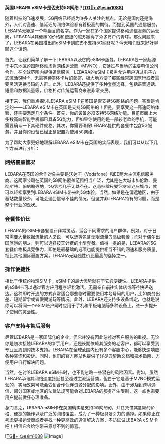 **英国LEBARA eSIM卡是否支持5G网络？[[TG💪+ @esim1088](https://t.me/s/esim1088)]**

随着科技的飞速发展，5G网络已经成为许多人关注的焦点。无论是国内还是海外，人们对高速、低延迟的网络体验都有着极高的期待。而提到英国的通信服务，LEBARA无疑是一个响当当的名字。作为一家在多个国家提供移动通信服务的运营商，LEBARA以其低廉的价格和便捷的服务赢得了众多用户的青睐。那么问题来了，LEBARA在英国推出的eSIM卡到底支不支持5G网络呢？今天咱们就来好好聊聊这个话题。

首先，让我们简单了解一下LEBARA以及它的eSIM卡服务。LEBARA是一家起源于中东地区的国际移动虚拟网络运营商（MVNO），它通过与当地的主要电信公司合作，在全球范围内提供通信服务。LEBARA的eSIM卡服务允许用户通过电子方式激活SIM卡，无需等待实体卡片的邮寄，极大地方便了那些经常跨国旅行或者需要灵活更换号码的人群。此外，LEBARA还提供了多种套餐选择，包括语音通话、短信和数据流量等，价格相对传统运营商来说非常亲民。

接下来，我们重点探讨LEBARA eSIM卡在英国是否支持5G网络的问题。答案是肯定的——LEBARA eSIM卡在英国是支持5G网络的！但是，要享受这一高速网络体验，还需要满足几个条件。首先，你的设备必须支持5G网络功能。目前市面上大多数高端智能手机都已具备5G能力，但如果你使用的是一部较老款的手机，可能需要确认一下其硬件规格。其次，你需要确保LEBARA提供的套餐中包含5G服务，并且你的设备已经正确配置为使用5G网络。

为了帮助大家更好地理解LEBARA eSIM卡在英国的实际表现，我们可以从以下几个方面进行分析：

### **网络覆盖情况**
LEBARA在英国的合作对象主要是沃达丰（Vodafone）和EE两大主流电信服务商。这两家公司在英国的5G网络覆盖范围相当广泛，尤其是在大城市如伦敦、曼彻斯特、伯明翰等地，5G信号几乎无处不在。这意味着只要你身处这些城市，就可以轻松享受到LEBARA eSIM卡带来的5G体验。当然，如果是在偏远地区，由于基站数量较少，可能会遇到信号不佳的情况，但这并非LEBARA特有的问题，而是整个行业的现状。

### **套餐性价比**
LEBARA的eSIM卡套餐设计非常灵活，适合不同需求的用户群体。例如，对于日常需要大量数据流量的人来说，可以选择包含无限流量的高级套餐；而对于偶尔出国旅游的朋友，则可以选择按天计费的小型套餐。值得一提的是，LEBARA的5G套餐价格极具竞争力，即使是最基础的选项也能提供相当不错的网速和服务质量。相比其他国际漫游方案，LEBARA无疑是性价比最高的选择之一。

### **操作便捷性**
相比于传统的物理SIM卡，eSIM卡的最大优势就在于它的便捷性。LEBARA提供的eSIM卡可以通过官方应用程序轻松激活，无需亲自前往实体店或等待快递送达。这种即时开通的方式非常适合那些临时需要使用本地号码的用户，比如商务出差、短期留学或者假期游玩等情况。此外，LEBARA还支持多设备绑定，也就是说你可以将同一个eSIM账户同时应用于手机和平板电脑等多种设备上，进一步提升了使用的灵活性。

### **客户支持与售后服务**
尽管LEBARA是一家国际化的企业，但它并没有因此忽视对客户服务的重视。无论你是初次接触LEBARA的新手用户，还是长期依赖其服务的老客户，都可以享受到专业且周到的技术支持。LEBARA在全球范围内设有多个客服中心，能够快速响应各种咨询和投诉。同时，他们的官方网站也提供了详尽的帮助文档和技术指南，方便用户自行解决问题。

当然，在讨论LEBARA eSIM卡时，也不能忽略一些潜在的风险因素。例如，虽然LEBARA承诺其网络速度接近甚至超过主流运营商，但由于它是基于MVNO模式运营的，实际效果可能会受到合作伙伴资源分配的影响。此外，由于涉及到跨境通信，部分国家或地区的法律法规可能会对LEBARA的服务产生限制，这一点也需要用户提前做好心理准备。

总而言之，LEBARA eSIM卡在英国确实是支持5G网络的，并且凭借其低廉的价格、便捷的操作以及广泛的网络覆盖，成为了一种极具吸引力的选择。如果你正在考虑更换运营商或者寻找一种更高效的通信解决方案，不妨试试LEBARA eSIM卡吧！相信它会给你带来意想不到的惊喜。

[[TG💪+ @esim1088](https://t.me/s/esim1088) ![Image](https://i.postimg.cc/4NQfJmqS/Snipaste-2025-05-13-00-14-12.png)]